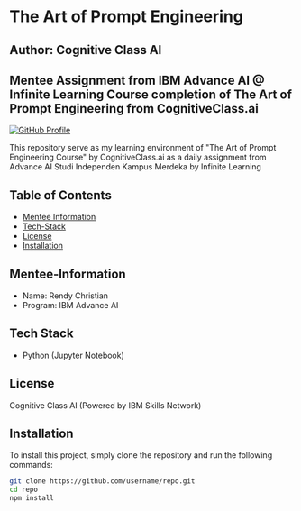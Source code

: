 # The Art of Prompt Engineering
## Author: Cognitive Class AI
## Mentee Assignment from IBM Advance AI @ Infinite Learning Course completion of The Art of Prompt Engineering from CognitiveClass.ai

[![GitHub Profile](https://img.shields.io/badge/GitHub-Profile-green)](https://github.com/rendychristiann)

This repository serve as my learning environment of "The Art of Prompt Engineering Course" by CognitiveClass.ai as a daily assignment from Advance AI Studi Independen Kampus Merdeka by Infinite Learning

## Table of Contents
- [Mentee Information](#Mentee-Information)
- [Tech-Stack](#Tech-Stack)
- [License](#license)
- [Installation](#Installation)


## Mentee-Information
- Name: Rendy Christian
- Program: IBM Advance AI

## Tech Stack
* Python (Jupyter Notebook)

## License
Cognitive Class AI (Powered by IBM Skills Network)

## Installation
To install this project, simply clone the repository and run the following commands:

```bash
git clone https://github.com/username/repo.git
cd repo
npm install
